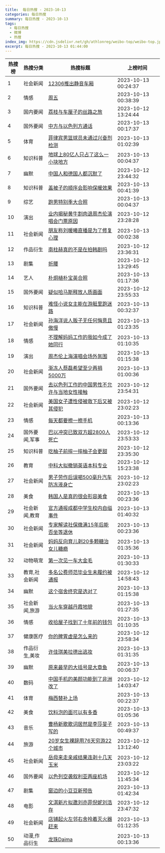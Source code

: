 ```yaml
---
title:  每日热搜 - 2023-10-13
categories: 每日热搜
summary: 每日热搜 - 2023-10-13
tags:
  - 每日热搜
  - 微博
  - 热搜
index_img: https://cdn.jsdelivr.net/gh/athlonreg/weibo-top/weibo-top.jpeg
excerpt: 每日热搜 - 2023-10-13 01:44:00
---
```


| 热搜榜 | 热搜分类 | 热搜标题 | 上榜时间 |
| --- | --- | --- | --- |
| 1 | 社会新闻 | [12306推出静音车厢](https://s.weibo.com/weibo%3Fq%3D%252312306%E6%8E%A8%E5%87%BA%E9%9D%99%E9%9F%B3%E8%BD%A6%E5%8E%A2%2523) | 2023-10-13 00:24:37 | 
| 2 | 情感 | [周五](https://s.weibo.com/weibo%3Fq%3D%2523%E5%91%A8%E4%BA%94%2523) | 2023-10-13 00:38:39 | 
| 3 | 国内要闻 | [荔枝与车厘子的丝路之旅](https://s.weibo.com/weibo%3Fq%3D%2523%E8%8D%94%E6%9E%9D%E4%B8%8E%E8%BD%A6%E5%8E%98%E5%AD%90%E7%9A%84%E4%B8%9D%E8%B7%AF%E4%B9%8B%E6%97%85%2523) | 2023-10-12 13:24:44 | 
| 4 | 国外要闻 | [中方与以色列方通话](https://s.weibo.com/weibo%3Fq%3D%2523%E4%B8%AD%E6%96%B9%E4%B8%8E%E4%BB%A5%E8%89%B2%E5%88%97%E6%96%B9%E9%80%9A%E8%AF%9D%2523) | 2023-10-13 00:17:37 | 
| 5 | 体育 | [菲律宾男篮球员未通过兴奋剂检测](https://s.weibo.com/weibo%3Fq%3D%2523%E8%8F%B2%E5%BE%8B%E5%AE%BE%E7%94%B7%E7%AF%AE%E7%90%83%E5%91%98%E6%9C%AA%E9%80%9A%E8%BF%87%E5%85%B4%E5%A5%8B%E5%89%82%E6%A3%80%E6%B5%8B%2523) | 2023-10-13 01:02:39 | 
| 6 | 知识科普 | [地球上80亿人只占了这么一小块地方](https://s.weibo.com/weibo%3Fq%3D%2523%E5%9C%B0%E7%90%83%E4%B8%8A80%E4%BA%BF%E4%BA%BA%E5%8F%AA%E5%8D%A0%E4%BA%86%E8%BF%99%E4%B9%88%E4%B8%80%E5%B0%8F%E5%9D%97%E5%9C%B0%E6%96%B9%2523) | 2023-10-13 00:04:37 | 
| 7 | 幽默 | [中国人和德国人都沉默了](https://s.weibo.com/weibo%3Fq%3D%2523%E4%B8%AD%E5%9B%BD%E4%BA%BA%E5%92%8C%E5%BE%B7%E5%9B%BD%E4%BA%BA%E9%83%BD%E6%B2%89%E9%BB%98%E4%BA%86%2523) | 2023-10-12 23:44:32 | 
| 8 | 知识科普 | [盖被子的顺序会影响保暖效果](https://s.weibo.com/weibo%3Fq%3D%2523%E7%9B%96%E8%A2%AB%E5%AD%90%E7%9A%84%E9%A1%BA%E5%BA%8F%E4%BC%9A%E5%BD%B1%E5%93%8D%E4%BF%9D%E6%9A%96%E6%95%88%E6%9E%9C%2523) | 2023-10-13 00:41:39 | 
| 9 | 综艺 | [跑男特别季大合照](https://s.weibo.com/weibo%3Fq%3D%2523%E8%B7%91%E7%94%B7%E7%89%B9%E5%88%AB%E5%AD%A3%E5%A4%A7%E5%90%88%E7%85%A7%2523) | 2023-10-13 00:04:37 | 
| 10 | 演出 | [业内揭秘黄牛割肉退周杰伦演唱会门票原因](https://s.weibo.com/weibo%3Fq%3D%2523%E4%B8%9A%E5%86%85%E6%8F%AD%E7%A7%98%E9%BB%84%E7%89%9B%E5%89%B2%E8%82%89%E9%80%80%E5%91%A8%E6%9D%B0%E4%BC%A6%E6%BC%94%E5%94%B1%E4%BC%9A%E9%97%A8%E7%A5%A8%E5%8E%9F%E5%9B%A0%2523) | 2023-10-12 23:28:28 | 
| 11 | 社会新闻 | [朋友称刘暖曦直播是为了修复心理](https://s.weibo.com/weibo%3Fq%3D%2523%E6%9C%8B%E5%8F%8B%E7%A7%B0%E5%88%98%E6%9A%96%E6%9B%A6%E7%9B%B4%E6%92%AD%E6%98%AF%E4%B8%BA%E4%BA%86%E4%BF%AE%E5%A4%8D%E5%BF%83%E7%90%86%2523) | 2023-10-13 00:02:38 | 
| 12 | 作品衍生 | [南柱赫真的不是在拍韩剧吗](https://s.weibo.com/weibo%3Fq%3D%2523%E5%8D%97%E6%9F%B1%E8%B5%AB%E7%9C%9F%E7%9A%84%E4%B8%8D%E6%98%AF%E5%9C%A8%E6%8B%8D%E9%9F%A9%E5%89%A7%E5%90%97%2523) | 2023-10-12 23:36:31 | 
| 13 | 剧集 | [折腰](https://s.weibo.com/weibo%3Fq%3D%2523%E6%8A%98%E8%85%B0%2523) | 2023-10-12 13:29:45 | 
| 14 | 艺人 | [朴炯植朴宝英合照](https://s.weibo.com/weibo%3Fq%3D%2523%E6%9C%B4%E7%82%AF%E6%A4%8D%E6%9C%B4%E5%AE%9D%E8%8B%B1%E5%90%88%E7%85%A7%2523) | 2023-10-13 01:17:36 | 
| 15 | 国外要闻 | [疑似哈马斯释放人质画面](https://s.weibo.com/weibo%3Fq%3D%2523%E7%96%91%E4%BC%BC%E5%93%88%E9%A9%AC%E6%96%AF%E9%87%8A%E6%94%BE%E4%BA%BA%E8%B4%A8%E7%94%BB%E9%9D%A2%2523) | 2023-10-12 23:55:33 | 
| 16 | 知识科普 | [难怪小说女主能在游艇里跑迷路](https://s.weibo.com/weibo%3Fq%3D%2523%E9%9A%BE%E6%80%AA%E5%B0%8F%E8%AF%B4%E5%A5%B3%E4%B8%BB%E8%83%BD%E5%9C%A8%E6%B8%B8%E8%89%87%E9%87%8C%E8%B7%91%E8%BF%B7%E8%B7%AF%2523) | 2023-10-13 00:32:37 | 
| 17 | 社会新闻 | [孙海洋说人贩子无任何悔意且傲慢](https://s.weibo.com/weibo%3Fq%3D%2523%E5%AD%99%E6%B5%B7%E6%B4%8B%E8%AF%B4%E4%BA%BA%E8%B4%A9%E5%AD%90%E6%97%A0%E4%BB%BB%E4%BD%95%E6%82%94%E6%84%8F%E4%B8%94%E5%82%B2%E6%85%A2%2523) | 2023-10-13 01:23:35 | 
| 18 | 情感 | [不理解妈妈工作的我如今成了她同行](https://s.weibo.com/weibo%3Fq%3D%2523%E4%B8%8D%E7%90%86%E8%A7%A3%E5%A6%88%E5%A6%88%E5%B7%A5%E4%BD%9C%E7%9A%84%E6%88%91%E5%A6%82%E4%BB%8A%E6%88%90%E4%BA%86%E5%A5%B9%E5%90%8C%E8%A1%8C%2523) | 2023-10-13 01:10:35 | 
| 19 | 演出 | [周杰伦上海演唱会场外氛围](https://s.weibo.com/weibo%3Fq%3D%2523%E5%91%A8%E6%9D%B0%E4%BC%A6%E4%B8%8A%E6%B5%B7%E6%BC%94%E5%94%B1%E4%BC%9A%E5%9C%BA%E5%A4%96%E6%B0%9B%E5%9B%B4%2523) | 2023-10-13 01:15:38 | 
| 20 | 社会新闻 | [渐冻人蔡磊希望至少再捐5000万](https://s.weibo.com/weibo%3Fq%3D%2523%E6%B8%90%E5%86%BB%E4%BA%BA%E8%94%A1%E7%A3%8A%E5%B8%8C%E6%9C%9B%E8%87%B3%E5%B0%91%E5%86%8D%E6%8D%905000%E4%B8%87%2523) | 2023-10-13 01:00:36 | 
| 21 | 国外要闻 | [去以色列工作的中国男性不允许与当地女性接触](https://s.weibo.com/weibo%3Fq%3D%2523%E5%8E%BB%E4%BB%A5%E8%89%B2%E5%88%97%E5%B7%A5%E4%BD%9C%E7%9A%84%E4%B8%AD%E5%9B%BD%E7%94%B7%E6%80%A7%E4%B8%8D%E5%85%81%E8%AE%B8%E4%B8%8E%E5%BD%93%E5%9C%B0%E5%A5%B3%E6%80%A7%E6%8E%A5%E8%A7%A6%2523) | 2023-10-12 23:54:31 | 
| 22 | 社会新闻 | [美国女子遭性侵被救下后又被其侵犯](https://s.weibo.com/weibo%3Fq%3D%2523%E7%BE%8E%E5%9B%BD%E5%A5%B3%E5%AD%90%E9%81%AD%E6%80%A7%E4%BE%B5%E8%A2%AB%E6%95%91%E4%B8%8B%E5%90%8E%E5%8F%88%E8%A2%AB%E5%85%B6%E4%BE%B5%E7%8A%AF%2523) | 2023-10-12 23:02:23 | 
| 23 | 情感 | [每天都要擦一擦手机](https://s.weibo.com/weibo%3Fq%3D%2523%E6%AF%8F%E5%A4%A9%E9%83%BD%E8%A6%81%E6%93%A6%E4%B8%80%E6%93%A6%E6%89%8B%E6%9C%BA%2523) | 2023-10-13 00:13:36 | 
| 24 | 国外要闻,军事 | [巴以冲突已致双方超2800人死亡](https://s.weibo.com/weibo%3Fq%3D%2523%E5%B7%B4%E4%BB%A5%E5%86%B2%E7%AA%81%E5%B7%B2%E8%87%B4%E5%8F%8C%E6%96%B9%E8%B6%852800%E4%BA%BA%E6%AD%BB%E4%BA%A1%2523) | 2023-10-12 23:53:33 | 
| 25 | 知识科普 | [吃柚子前摔一摔柚子会更甜](https://s.weibo.com/weibo%3Fq%3D%2523%E5%90%83%E6%9F%9A%E5%AD%90%E5%89%8D%E6%91%94%E4%B8%80%E6%91%94%E6%9F%9A%E5%AD%90%E4%BC%9A%E6%9B%B4%E7%94%9C%2523) | 2023-10-12 23:35:30 | 
| 26 | 教育 | [中科大拟撤销英语本科专业](https://s.weibo.com/weibo%3Fq%3D%2523%E4%B8%AD%E7%A7%91%E5%A4%A7%E6%8B%9F%E6%92%A4%E9%94%80%E8%8B%B1%E8%AF%AD%E6%9C%AC%E7%A7%91%E4%B8%93%E4%B8%9A%2523) | 2023-10-12 15:23:38 | 
| 27 | 社会新闻 | [男子劳作后误喝500毫升汽车防冻液身亡](https://s.weibo.com/weibo%3Fq%3D%2523%E7%94%B7%E5%AD%90%E5%8A%B3%E4%BD%9C%E5%90%8E%E8%AF%AF%E5%96%9D500%E6%AF%AB%E5%8D%87%E6%B1%BD%E8%BD%A6%E9%98%B2%E5%86%BB%E6%B6%B2%E8%BA%AB%E4%BA%A1%2523) | 2023-10-12 23:02:23 | 
| 28 | 美食 | [韩国人是真的很会形容美食](https://s.weibo.com/weibo%3Fq%3D%2523%E9%9F%A9%E5%9B%BD%E4%BA%BA%E6%98%AF%E7%9C%9F%E7%9A%84%E5%BE%88%E4%BC%9A%E5%BD%A2%E5%AE%B9%E7%BE%8E%E9%A3%9F%2523) | 2023-10-13 00:23:36 | 
| 29 | 社会新闻,教育 | [官方通报成都中学生校内自缢事件](https://s.weibo.com/weibo%3Fq%3D%2523%E5%AE%98%E6%96%B9%E9%80%9A%E6%8A%A5%E6%88%90%E9%83%BD%E4%B8%AD%E5%AD%A6%E7%94%9F%E6%A0%A1%E5%86%85%E8%87%AA%E7%BC%A2%E4%BA%8B%E4%BB%B6%2523) | 2023-10-13 01:40:32 | 
| 30 | 社会新闻 | [专家解读社保缴满15年后能否坐等退休](https://s.weibo.com/weibo%3Fq%3D%2523%E4%B8%93%E5%AE%B6%E8%A7%A3%E8%AF%BB%E7%A4%BE%E4%BF%9D%E7%BC%B4%E6%BB%A115%E5%B9%B4%E5%90%8E%E8%83%BD%E5%90%A6%E5%9D%90%E7%AD%89%E9%80%80%E4%BC%91%2523) | 2023-10-13 00:23:36 | 
| 31 | 社会新闻 | [妈妈反向育儿剥20多颗糖治女儿糖瘾](https://s.weibo.com/weibo%3Fq%3D%2523%E5%A6%88%E5%A6%88%E5%8F%8D%E5%90%91%E8%82%B2%E5%84%BF%E5%89%A520%E5%A4%9A%E9%A2%97%E7%B3%96%E6%B2%BB%E5%A5%B3%E5%84%BF%E7%B3%96%E7%98%BE%2523) | 2023-10-13 01:35:36 | 
| 32 | 动物萌宠 | [第一次见一车大金毛](https://s.weibo.com/weibo%3Fq%3D%2523%E7%AC%AC%E4%B8%80%E6%AC%A1%E8%A7%81%E4%B8%80%E8%BD%A6%E5%A4%A7%E9%87%91%E6%AF%9B%2523) | 2023-10-13 01:30:33 | 
| 33 | 教育,社会新闻 | [多名公费师范毕业生未履约被通报](https://s.weibo.com/weibo%3Fq%3D%2523%E5%A4%9A%E5%90%8D%E5%85%AC%E8%B4%B9%E5%B8%88%E8%8C%83%E6%AF%95%E4%B8%9A%E7%94%9F%E6%9C%AA%E5%B1%A5%E7%BA%A6%E8%A2%AB%E9%80%9A%E6%8A%A5%2523) | 2023-10-12 14:58:43 | 
| 34 | 幽默 | [这个宿舍终究是选对了](https://s.weibo.com/weibo%3Fq%3D%2523%E8%BF%99%E4%B8%AA%E5%AE%BF%E8%88%8D%E7%BB%88%E7%A9%B6%E6%98%AF%E9%80%89%E5%AF%B9%E4%BA%86%2523) | 2023-10-13 01:15:38 | 
| 35 | 社会新闻,旅游 | [当火车穿越丹霞地貌](https://s.weibo.com/weibo%3Fq%3D%2523%E5%BD%93%E7%81%AB%E8%BD%A6%E7%A9%BF%E8%B6%8A%E4%B8%B9%E9%9C%9E%E5%9C%B0%E8%B2%8C%2523) | 2023-10-13 01:27:35 | 
| 36 | 情感 | [收拾屋子找到了十年前的钱包](https://s.weibo.com/weibo%3Fq%3D%2523%E6%94%B6%E6%8B%BE%E5%B1%8B%E5%AD%90%E6%89%BE%E5%88%B0%E4%BA%86%E5%8D%81%E5%B9%B4%E5%89%8D%E7%9A%84%E9%92%B1%E5%8C%85%2523) | 2023-10-13 01:10:35 | 
| 37 | 健康医疗 | [你的脾胃虚是怎么来的](https://s.weibo.com/weibo%3Fq%3D%2523%E4%BD%A0%E7%9A%84%E8%84%BE%E8%83%83%E8%99%9A%E6%98%AF%E6%80%8E%E4%B9%88%E6%9D%A5%E7%9A%84%2523) | 2023-10-12 23:58:34 | 
| 38 | 作品衍生,美妆 | [许佳琪美拉德出逃妆](https://s.weibo.com/weibo%3Fq%3D%2523%E8%AE%B8%E4%BD%B3%E7%90%AA%E7%BE%8E%E6%8B%89%E5%BE%B7%E5%87%BA%E9%80%83%E5%A6%86%2523) | 2023-10-13 01:31:35 | 
| 39 | 幽默 | [原来最早的大括号是大章鱼](https://s.weibo.com/weibo%3Fq%3D%2523%E5%8E%9F%E6%9D%A5%E6%9C%80%E6%97%A9%E7%9A%84%E5%A4%A7%E6%8B%AC%E5%8F%B7%E6%98%AF%E5%A4%A7%E7%AB%A0%E9%B1%BC%2523) | 2023-10-13 00:06:37 | 
| 40 | 数码 | [中国手机的美颜功能到了非洲改了](https://s.weibo.com/weibo%3Fq%3D%2523%E4%B8%AD%E5%9B%BD%E6%89%8B%E6%9C%BA%E7%9A%84%E7%BE%8E%E9%A2%9C%E5%8A%9F%E8%83%BD%E5%88%B0%E4%BA%86%E9%9D%9E%E6%B4%B2%E6%94%B9%E4%BA%86%2523) | 2023-10-12 14:03:47 | 
| 41 | 体育 | [梅西替补上场](https://s.weibo.com/weibo%3Fq%3D%2523%E6%A2%85%E8%A5%BF%E6%9B%BF%E8%A1%A5%E4%B8%8A%E5%9C%BA%2523) | 2023-10-13 00:22:37 | 
| 42 | 美食 | [饮料泡的面可以有多香](https://s.weibo.com/weibo%3Fq%3D%2523%E9%A5%AE%E6%96%99%E6%B3%A1%E7%9A%84%E9%9D%A2%E5%8F%AF%E4%BB%A5%E6%9C%89%E5%A4%9A%E9%A6%99%2523) | 2023-10-13 01:05:36 | 
| 43 | 音乐 | [曹杨新歌歌词居然是李莎旻子写的](https://s.weibo.com/weibo%3Fq%3D%2523%E6%9B%B9%E6%9D%A8%E6%96%B0%E6%AD%8C%E6%AD%8C%E8%AF%8D%E5%B1%85%E7%84%B6%E6%98%AF%E6%9D%8E%E8%8E%8E%E6%97%BB%E5%AD%90%E5%86%99%E7%9A%84%2523) | 2023-10-13 00:49:37 | 
| 44 | 旅游 | [20岁女生裸辞用76天穷游22个城市](https://s.weibo.com/weibo%3Fq%3D%252320%E5%B2%81%E5%A5%B3%E7%94%9F%E8%A3%B8%E8%BE%9E%E7%94%A876%E5%A4%A9%E7%A9%B7%E6%B8%B822%E4%B8%AA%E5%9F%8E%E5%B8%82%2523) | 2023-10-12 13:12:40 | 
| 45 | 社会新闻 | [岳母来走亲戚结果连剥十几天玉米](https://s.weibo.com/weibo%3Fq%3D%2523%E5%B2%B3%E6%AF%8D%E6%9D%A5%E8%B5%B0%E4%BA%B2%E6%88%9A%E7%BB%93%E6%9E%9C%E8%BF%9E%E5%89%A5%E5%8D%81%E5%87%A0%E5%A4%A9%E7%8E%89%E7%B1%B3%2523) | 2023-10-12 23:03:22 | 
| 46 | 国外要闻 | [以色列空袭叙利亚两座机场](https://s.weibo.com/weibo%3Fq%3D%2523%E4%BB%A5%E8%89%B2%E5%88%97%E7%A9%BA%E8%A2%AD%E5%8F%99%E5%88%A9%E4%BA%9A%E4%B8%A4%E5%BA%A7%E6%9C%BA%E5%9C%BA%2523) | 2023-10-12 11:45:34 | 
| 47 | 剧集 | [窗边的小豆豆新预告](https://s.weibo.com/weibo%3Fq%3D%2523%E7%AA%97%E8%BE%B9%E7%9A%84%E5%B0%8F%E8%B1%86%E8%B1%86%E6%96%B0%E9%A2%84%E5%91%8A%2523) | 2023-10-13 01:42:34 | 
| 48 | 电影 | [文淇新片拟邀刘亦菲倪妮刘浩存](https://s.weibo.com/weibo%3Fq%3D%2523%E6%96%87%E6%B7%87%E6%96%B0%E7%89%87%E6%8B%9F%E9%82%80%E5%88%98%E4%BA%A6%E8%8F%B2%E5%80%AA%E5%A6%AE%E5%88%98%E6%B5%A9%E5%AD%98%2523) | 2023-10-12 23:47:32 | 
| 49 | 社会新闻 | [店铺起火左邻右舍拎着灭火器赶来](https://s.weibo.com/weibo%3Fq%3D%2523%E5%BA%97%E9%93%BA%E8%B5%B7%E7%81%AB%E5%B7%A6%E9%82%BB%E5%8F%B3%E8%88%8D%E6%8B%8E%E7%9D%80%E7%81%AD%E7%81%AB%E5%99%A8%E8%B5%B6%E6%9D%A5%2523) | 2023-10-13 01:12:35 | 
| 50 | 动漫,作品衍生 | [龙珠Daima](https://s.weibo.com/weibo%3Fq%3D%2523%E9%BE%99%E7%8F%A0Daima%2523) | 2023-10-13 00:13:36 | 
